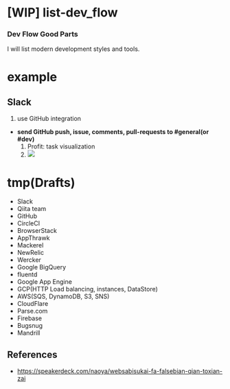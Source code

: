 [WIP] list-dev_flow
============

### Dev Flow Good Parts

I will list modern development styles and tools.

example
===

Slack
---

1. use GitHub integration

- **send GitHub push, issue, comments, pull-requests to #general(or #dev)**
  1. Profit: task visualization
  2. ![](https://dl.dropboxusercontent.com/u/7817937/_github/list-dev_flow/slack-github.png)

tmp(Drafts)
===

- Slack
- Qiita team
- GitHub
- CircleCI
- BrowserStack
- AppThrawk
- Mackerel
- NewRelic
- Wercker
- Google BigQuery
- fluentd
- Google App Engine
- GCP(HTTP Load balancing, instances, DataStore)
- AWS(SQS, DynamoDB, S3, SNS)
- CloudFlare
- Parse.com
- Firebase
- Bugsnug
- Mandrill

References
---

- https://speakerdeck.com/naoya/websabisukai-fa-falsebian-qian-toxian-zai

